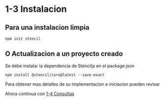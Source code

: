 # 1-3 Instalacion

## Para una instalacion limpia

```text
npm init stencil
```

## O Actualizacion a un proyecto creado

Se debe instalar la dependencia de Stenciljs en el package.json

```text
npm install @stencil/core@latest --save-exact
```

Para obtener mas detalles de su implementacion e iniciacion pueden revisar

Ahora continua con [1-4 Consultas](1-4-consultas.md)
